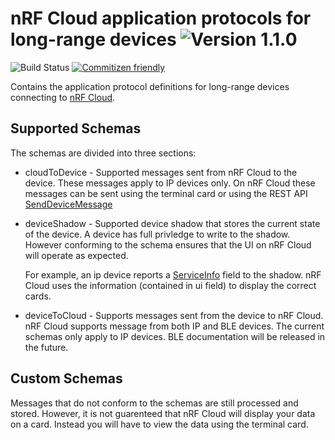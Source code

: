 # nRF Cloud application protocols for long-range devices ![Version 1.1.0](https://img.shields.io/badge/version-1.1.0-brightgreen.svg)

![Build Status](https://codebuild.us-east-1.amazonaws.com/badges?uuid=eyJlbmNyeXB0ZWREYXRhIjoiaFNvdXU1SWlMRGFCR3Q5U2tKWnptL3E2SU1VUnNsQ2d5djBBUUpmRXV4cGtjdnJKSXcyVzBtQThpZjIyczVxQkVsUnpYcUJkSUE1NHg2b1l6N0VrWFBvPSIsIml2UGFyYW1ldGVyU3BlYyI6InQvalE2ZWJtVmRIZWMxU2giLCJtYXRlcmlhbFNldFNlcmlhbCI6MX0%3D&branch=v1) [![Commitizen friendly](https://img.shields.io/badge/commitizen-friendly-brightgreen.svg)](http://commitizen.github.io/cz-cli/)

Contains the application protocol definitions for long-range devices
connecting to [nRF Cloud](https://nrfcloud.com/). 

## Supported Schemas

The schemas are divided into three sections:

* cloudToDevice - Supported messages sent from nRF Cloud to the device. These messages apply to IP devices only. On nRF Cloud these messages can be sent using the terminal card or using the REST API [SendDeviceMessage](https://api.beta.nrfcloud.com/v1#operation/SendDeviceMessage)

* deviceShadow - Supported device shadow that stores the current state of the device. A device has full privledge to write to the shadow. However conforming to the schema ensures that the UI on nRF Cloud will operate as expected. 

    For example, an ip device reports a [ServiceInfo](https://github.com/nRFCloud/application-protocols/blob/v1/schemas/deviceShadow/ipShadow/ipShadow.json#L281-L305) field to the shadow. nRF Cloud uses the information (contained in ui field) to display the correct cards.

* deviceToCloud - Supports messages sent from the device to nRF Cloud. nRF Cloud supports message from both IP and BLE devices. The current schemas only apply to IP devices. BLE documentation will be released in the future.       



## Custom Schemas

Messages that do not conform to the schemas are still processed and stored. However, it is not guarenteed that nRF Cloud will display your data on a card. Instead you will have to view the data using the terminal card.
 


